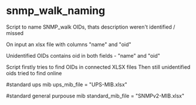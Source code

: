 # snmp_walk_naming
Script to name SNMP_walk OIDs, thats description weren't identified / missed

On input an xlsx file with columns "name" and "oid"

Unidentified OIDs contains oid in both fields - "name" and "oid"

Script firstly tries to find OIDs in connected XLSX files
Then still unidentified oids tried to find online

#standard ups mib
ups_mib_file = "UPS-MIB.xlsx"

#standard general purpouse mib
standard_mib_file = "SNMPv2-MIB.xlsx"
